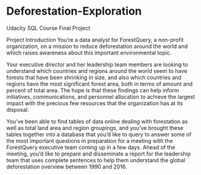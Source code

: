 # Deforestation-Exploration
Udacity SQL Course Final Project

Project Introduction
You’re a data analyst for ForestQuery, a non-profit organization, on a mission to reduce deforestation around the world and which raises awareness about this important environmental topic.

Your executive director and her leadership team members are looking to understand which countries and regions around the world seem to have forests that have been shrinking in size, and also which countries and regions have the most significant forest area, both in terms of amount and percent of total area. The hope is that these findings can help inform initiatives, communications, and personnel allocation to achieve the largest impact with the precious few resources that the organization has at its disposal.

You’ve been able to find tables of data online dealing with forestation as well as total land area and region groupings, and you’ve brought these tables together into a database that you’d like to query to answer some of the most important questions in preparation for a meeting with the ForestQuery executive team coming up in a few days. Ahead of the meeting, you’d like to prepare and disseminate a report for the leadership team that uses complete sentences to help them understand the global deforestation overview between 1990 and 2016.

